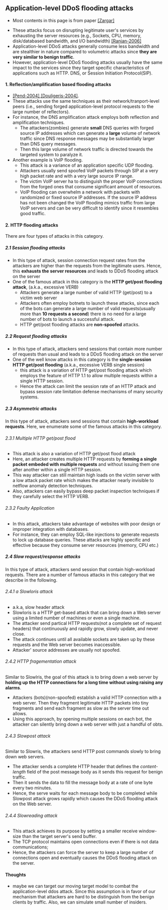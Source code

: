 Application-level DDoS flooding attacks
---
* Most contents in this page is from paper [[Zargar]]()


- These attacks focus on disrupting legitimate user's services by exhausting the server resources (e.g., Sockets, CPU, memory, disk/databased bandwidth, and I/O bandwidth) [[Ranjan-2006]](http://ieeexplore.ieee.org/xpls/abs_all.jsp?arnumber=4146780&tag=1)
- Application-level DDoS attacks generally consume less bandwidth and are stealthier in nature compared to volumetric attacks since **they are very similar to benign traffic**. 
- However, application-level DDoS flooding attacks usually have the same impact to the services since they target specific characteristics of applications such as HTTP. DNS, or Session Initiation Protocol(SIP).

#### 1. Reflection/amplification based flooding attacks
- [[Pend-2004]](http://dl.acm.org/citation.cfm?id=1216373),[[Douligeris-2004]](http://www.sciencedirect.com/science/article/pii/S1389128603004250).
- These attacks use the same techniques as their network/tranport-level peers (i.e., sending forged application-level protocol requests to the large number of reflectors). 
- For instance, the DNS amplification attack employs both reflection and amplification techniques. 
    - The attackers(zombies) generate **small** DNS queries with forged source IP addresses which can generate a **large** volume of network traffic since DNS response messages may be substantially larger than DNS query messages. 
    - Then this large volume of network traffic is directed towards the targeted system to paralyze it.
- Another example is VoIP flooding.
    - This attack is a variance of an application specific UDP flooding. 
    - Attackers usually send spoofed VoIP packets through SIP at a very high packet rate and with a very large source IP range. 
    - The victim VoIP server ha to distinguish the proper VoIP connections from the forged ones that consume significant amount of resources.
    - VoIP flooding can overwhelm a network with packets with randomized or fixed source IP addresses. If the source IP address has not been changed the VoIP flooding mimics traffic from large VoIP servers and can  be very difficult to identify since it resembles good traffic.

#### 2. HTTP flooding attacks
There are four types of attacks in this category.

##### 2.1 Session flooding attacks
- In this type of attack, session connection request rates from the attackers are higher than the requests from the legitimate users. Hence, this **exhausts the server resources** and leads to DDoS flooding attack on the server
- One of the famous attack in this category is the **HTTP get/post flooding attack**, (a.k.a., excessive VERB)  
    - Attackers generate a large number of valid HTTP (get/post) to a victim web server
    - Attackers often employ botnets to launch these attacks, since each of the bots can generate a large number of valid requests(usually more than **10 requests a second**) there is no need for a large number of bots to launch a successful attack. 
    - HTTP get/post flooding attacks are **non-spoofed** attacks.
    
##### 2.2 Request flooding attacks
- In this type of attack, attackers send sessions that contain more number of requests than usual and leads to a DDoS flooding attack on the server
- One of the well know attacks in this category is the **single-session HTTP get/post flooding** (a.k.a., excessive VERB single session)
    - this attack is a variation of HTTP get/post flooding attack which employs the feature of HTTP 1.1 to allow multiple requests within a single HTTP session.
    - Hence the attack can limit the session rate of an HTTP attack and bypass session rate limitation defense mechanisms of many security systems.
    
##### 2.3 Asymmetric attacks
In this type of attack, attackers send sessions that contain **high-workload requests**. Here, we enumerate some of the famous attacks in this category.
###### 2.3.1 Multiple HTTP get/post flood
- This attack is also a variation of HTTP get/post flood attack
- Here, an attacker creates multiple HTTP requests by **forming a single packet embeded with multiple requests** and without issuing them one after another within a single HTTP session.
- This way attacker can still maintain high loads on the victim server with a low attack packet rate which makes the attacker nearly invisible to netflow anomaly detection techniques. 
- Also, attackers can easily bypass deep packet inspection techniques if they carefully select the HTTP VERB.
    
###### 2.3.2 Faulty Application
- In this attack, attackers take advantage of websites with poor design or improper integration with databases.
- For instance, they can employ SQL-like injections to generate requests to lock up database queries. These attacks are highly specific and effective because they consume server resources (memory, CPU etc.)
    
##### 2.4 Slow request/response attacks

In this type of attack, attackers send session that contain high-workload requests. There are a number of famous attacks in this category that we describe in the following.

###### 2.4.1 a Slowloris attack
- a.k.a, slow header attack
- Slowloris is a HTTP get-based attack that can bring down a Web server using a limited number of machines or even a single machine.
- The attacker send partical HTTP requests(not a complete set of request headers) that continuously and rapidly grow, slowly update, and never close.
- The attack continues until all available sockets are taken up by these requests and the Web server becomes inaccessible.
- Attacker' source addresses are usually not spoofed.

###### 2.4.2 HTTP fragementation attack
Similar to Slowlris, the goal of this attack is to bring down a web server by **holding up the HTTP connections for a long time without using raising any alarms**.
- Attackers (bots)(non-spoofed) establish a valid HTTP connection with a web server. Then they fragment legitimate HTTP packets into tiny fragments and send each fragment as slow as the server time out allows.
- Using this approach, by opening multiple sessions on each bot, the attacker can silently bring down a web server with just a handful of obts.


###### 2.4.3 Slowpost attack
Similar to Slowris, the attackers send HTTP post commands slowly to bring down web servers.
- The attacker sends a complete HTTP header that defines the *content-length* field of the post message body as it sends this request for benign traffic.
- Then it sends the data to fill the message body at a rate of one byte every two minutes.
- Hence, the serve waits for each message body to be completed while Slowpost attack grows rapidly which causes the DDoS flooding attack on the Web server.


###### 2.4.4 Slowreading attack
- This attack achieves its purpose by setting a smaller receive window-size than the target server's send buffer.
- The TCP protocol maintains open connections even if there is not data communications;
- Hence, the attackers can force the server to keep a large number of connections open and eventually causes the DDoS flooding attack on the server.








#### Thoughts
- maybe we can target our moving target model to combat the application-level ddos attack. Since this assumption is in favor of our mechanism that attackers are hard to be distinguish from the benign clients by traffic. Also, we can simulate small number of insiders. 

